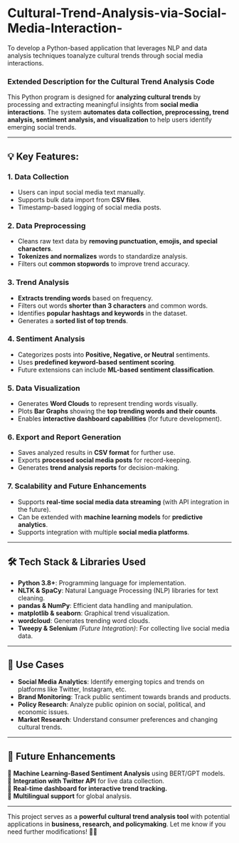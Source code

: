 # Cultural-Trend-Analysis-via-Social-Media-Interaction-
To develop a Python-based application that leverages NLP and data analysis techniques toanalyze cultural trends through social media interactions.
### **Extended Description for the Cultural Trend Analysis Code**

This Python program is designed for **analyzing cultural trends** by processing and extracting meaningful insights from **social media interactions**. The system **automates data collection, preprocessing, trend analysis, sentiment analysis, and visualization** to help users identify emerging social trends.

---

## **💡 Key Features:**
### **1. Data Collection**
- Users can input social media text manually.
- Supports bulk data import from **CSV files**.
- Timestamp-based logging of social media posts.

### **2. Data Preprocessing**
- Cleans raw text data by **removing punctuation, emojis, and special characters**.
- **Tokenizes and normalizes** words to standardize analysis.
- Filters out **common stopwords** to improve trend accuracy.

### **3. Trend Analysis**
- **Extracts trending words** based on frequency.
- Filters out words **shorter than 3 characters** and common words.
- Identifies **popular hashtags and keywords** in the dataset.
- Generates a **sorted list of top trends**.

### **4. Sentiment Analysis**
- Categorizes posts into **Positive, Negative, or Neutral** sentiments.
- Uses **predefined keyword-based sentiment scoring**.
- Future extensions can include **ML-based sentiment classification**.

### **5. Data Visualization**
- Generates **Word Clouds** to represent trending words visually.
- Plots **Bar Graphs** showing the **top trending words and their counts**.
- Enables **interactive dashboard capabilities** (for future development).

### **6. Export and Report Generation**
- Saves analyzed results in **CSV format** for further use.
- Exports **processed social media posts** for record-keeping.
- Generates **trend analysis reports** for decision-making.

### **7. Scalability and Future Enhancements**
- Supports **real-time social media data streaming** (with API integration in the future).
- Can be extended with **machine learning models** for **predictive analytics**.
- Supports integration with multiple **social media platforms**.

---

## **🛠️ Tech Stack & Libraries Used**
- **Python 3.8+**: Programming language for implementation.
- **NLTK & SpaCy**: Natural Language Processing (NLP) libraries for text cleaning.
- **pandas & NumPy**: Efficient data handling and manipulation.
- **matplotlib & seaborn**: Graphical trend visualization.
- **wordcloud**: Generates trending word clouds.
- **Tweepy & Selenium** *(Future Integration)*: For collecting live social media data.

---

## **🎯 Use Cases**
- **Social Media Analytics**: Identify emerging topics and trends on platforms like Twitter, Instagram, etc.
- **Brand Monitoring**: Track public sentiment towards brands and products.
- **Policy Research**: Analyze public opinion on social, political, and economic issues.
- **Market Research**: Understand consumer preferences and changing cultural trends.

---

## **🚀 Future Enhancements**
🔹 **Machine Learning-Based Sentiment Analysis** using BERT/GPT models.  
🔹 **Integration with Twitter API** for live data collection.  
🔹 **Real-time dashboard for interactive trend tracking.**  
🔹 **Multilingual support** for global analysis.  

---

This project serves as a **powerful cultural trend analysis tool** with potential applications in **business, research, and policymaking**. Let me know if you need further modifications! 🚀😊
